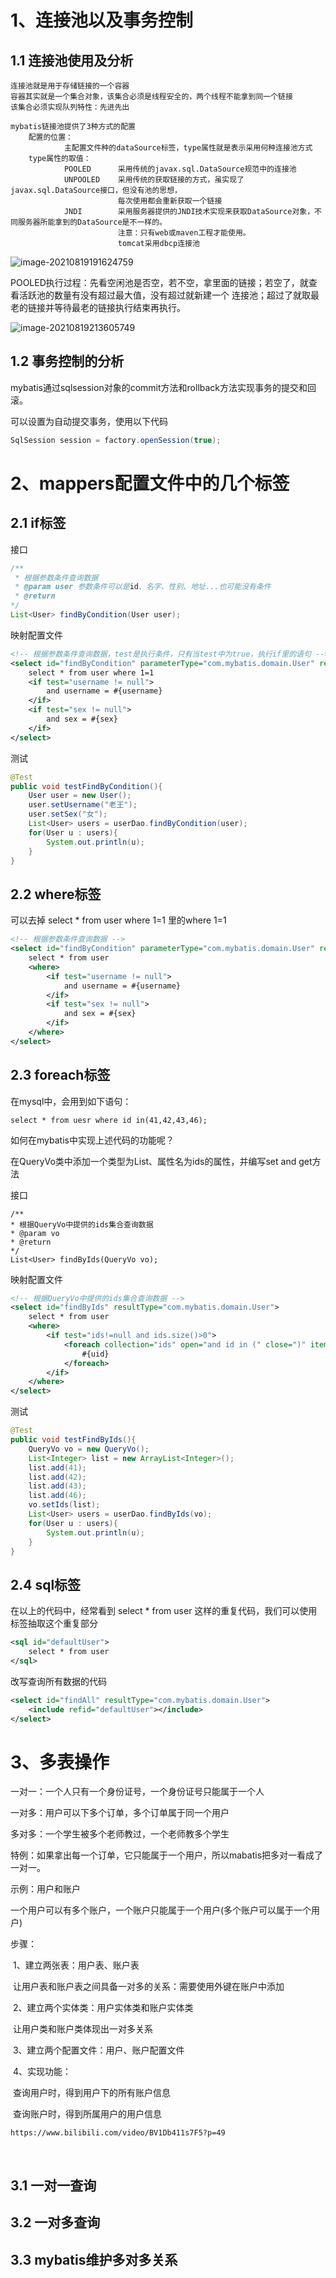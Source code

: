 # 1、连接池以及事务控制



## 1.1 连接池使用及分析

```
连接池就是用于存储链接的一个容器
容器其实就是一个集合对象，该集合必须是线程安全的，两个线程不能拿到同一个链接
该集合必须实现队列特性：先进先出
```

```
mybatis链接池提供了3种方式的配置
	配置的位置：
			主配置文件种的dataSource标签，type属性就是表示采用何种连接池方式
	type属性的取值：
			POOLED		采用传统的javax.sql.DataSource规范中的连接池
			UNPOOLED	采用传统的获取链接的方式，虽实现了javax.sql.DataSource接口，但没有池的思想，
						每次使用都会重新获取一个链接
			JNDI		采用服务器提供的JNDI技术实现来获取DataSource对象，不同服务器所能拿到的DataSource是不一样的。
						注意：只有web或maven工程才能使用。
						tomcat采用dbcp连接池
```

![image-20210819191624759](C:\Users\94125\AppData\Roaming\Typora\typora-user-images\image-20210819191624759.png)



POOLED执行过程：先看空闲池是否空，若不空，拿里面的链接；若空了，就查看活跃池的数量有没有超过最大值，没有超过就新建一个									连接池；超过了就取最老的链接并等待最老的链接执行结束再执行。



![image-20210819213605749](C:\Users\94125\AppData\Roaming\Typora\typora-user-images\image-20210819213605749.png)







## 1.2 事务控制的分析



mybatis通过sqlsession对象的commit方法和rollback方法实现事务的提交和回滚。

可以设置为自动提交事务，使用以下代码

```java
SqlSession session = factory.openSession(true);
```











# 2、mappers配置文件中的几个标签





## 2.1 if标签



接口

```java
/**
 * 根据参数条件查询数据
 * @param user 参数条件可以是id、名字、性别、地址...也可能没有条件
 * @return
*/
List<User> findByCondition(User user);
```



映射配置文件

```xml
<!-- 根据参数条件查询数据，test是执行条件，只有当test中为true，执行if里的语句 -->
<select id="findByCondition" parameterType="com.mybatis.domain.User" resultType="com.mybatis.domain.User">
    select * from user where 1=1
    <if test="username != null">
        and username = #{username}
    </if>
    <if test="sex != null">
        and sex = #{sex}
    </if>
</select>
```



测试

```java
@Test
public void testFindByCondition(){
    User user = new User();
    user.setUsername("老王");
    user.setSex("女");
    List<User> users = userDao.findByCondition(user);
    for(User u : users){
        System.out.println(u);
    }
}
```







## 2.2 where标签

可以去掉 select * from user where 1=1 里的where 1=1

```xml
<!-- 根据参数条件查询数据 -->
<select id="findByCondition" parameterType="com.mybatis.domain.User" resultType="com.mybatis.domain.User">
    select * from user
    <where>
        <if test="username != null">
            and username = #{username}
        </if>
        <if test="sex != null">
            and sex = #{sex}
        </if>
    </where>
</select>
```





## 2.3 foreach标签

在mysql中，会用到如下语句：

```mysql
select * from uesr where id in(41,42,43,46);
```

如何在mybatis中实现上述代码的功能呢？

在QueryVo类中添加一个类型为List、属性名为ids的属性，并编写set and get方法



接口

```
/**
* 根据QueryVo中提供的ids集合查询数据
* @param vo
* @return
*/
List<User> findByIds(QueryVo vo);
```



映射配置文件

```xml
<!-- 根据QueryVo中提供的ids集合查询数据 -->
<select id="findByIds" resultType="com.mybatis.domain.User">
    select * from user
    <where>
        <if test="ids!=null and ids.size()>0">
            <foreach collection="ids" open="and id in (" close=")" item="uid" separator=",">
                #{uid}
            </foreach>
        </if>
    </where>
</select>
```



测试

```java
@Test
public void testFindByIds(){
    QueryVo vo = new QueryVo();
    List<Integer> list = new ArrayList<Integer>();
    list.add(41);
    list.add(42);
    list.add(43);
    list.add(46);
    vo.setIds(list);
    List<User> users = userDao.findByIds(vo);
    for(User u : users){
        System.out.println(u);
    }
}
```





## 2.4 sql标签

在以上的代码中，经常看到 select * from user 这样的重复代码，我们可以使用标签抽取这个重复部分

```xml
<sql id="defaultUser">
    select * from user
</sql>
```

改写查询所有数据的代码

```xml
<select id="findAll" resultType="com.mybatis.domain.User">
    <include refid="defaultUser"></include>
</select>
```









# 3、多表操作

一对一：一个人只有一个身份证号，一个身份证号只能属于一个人

一对多：用户可以下多个订单，多个订单属于同一个用户

多对多：一个学生被多个老师教过，一个老师教多个学生

特例：如果拿出每一个订单，它只能属于一个用户，所以mabatis把多对一看成了一对一。



示例：用户和账户

​					一个用户可以有多个账户，一个账户只能属于一个用户(多个账户可以属于一个用户)

步骤：

​			1、建立两张表：用户表、账户表

​							让用户表和账户表之间具备一对多的关系：需要使用外键在账户中添加

​			2、建立两个实体类：用户实体类和账户实体类

​							让用户类和账户类体现出一对多关系

​			3、建立两个配置文件：用户、账户配置文件

​			4、实现功能：

​							查询用户时，得到用户下的所有账户信息

​							查询账户时，得到所属用户的用户信息





```
https://www.bilibili.com/video/BV1Db411s7F5?p=49
```

​		



## 3.1 一对一查询





















## 3.2 一对多查询





































## 3.3 mybatis维护多对多关系















































